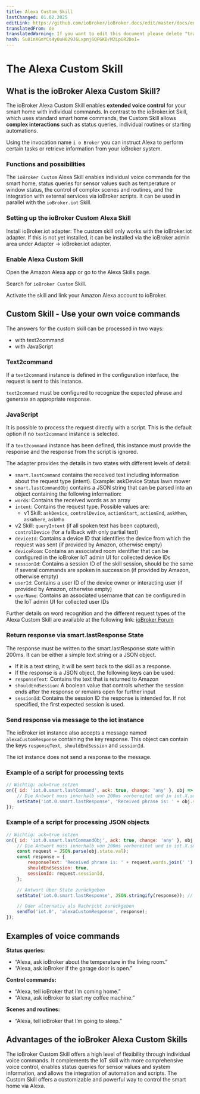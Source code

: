 ```yaml
---
title: Alexa Custom Skill
lastChanged: 01.02.2025
editLink: https://github.com/ioBroker/ioBroker.docs/edit/master/docs/en/cloud/alexacustom.md
translatedFrom: de
translatedWarning: If you want to edit this document please delete "translatedFrom" field, elsewise this document will be translated automatically again
hash: Su81nXGmYCs4yOuH029J6Lxpnj6QFGKD/M2LpGR2DoI=
---
```

# The Alexa Custom Skill
## What is the ioBroker Alexa Custom Skill?
The ioBroker Alexa Custom Skill enables **extended voice control** for your smart home with individual commands.
In contrast to the ioBroker.iot Skill, which uses standard smart home commands, the Custom Skill allows **complex interactions** such as status queries, individual routines or starting automations.

Using the invocation name `i o Broker` you can instruct Alexa to perform certain tasks or retrieve information from your ioBroker system.

### Functions and possibilities
The `ioBroker Custom` Alexa Skill enables individual voice commands for the smart home, status queries for sensor values such as temperature or window status, the control of complex scenes and routines, and the integration with external services via ioBroker scripts. It can be used in parallel with the `ioBroker.iot` Skill.

### Setting up the ioBroker Custom Alexa Skill
Install ioBroker.iot adapter: The custom skill only works with the ioBroker.iot adapter. If this is not yet installed, it can be installed via the ioBroker admin area under Adapter → ioBroker.iot adapter.

### Enable Alexa Custom Skill
Open the Amazon Alexa app or go to the Alexa Skills page.

Search for `ioBroker Custom` Skill.

Activate the skill and link your Amazon Alexa account to ioBroker.

## Custom Skill - Use your own voice commands
The answers for the custom skill can be processed in two ways:

- with text2command
- with JavaScript

### Text2command
If a `text2command` instance is defined in the configuration interface, the request is sent to this instance.

`text2command` must be configured to recognize the expected phrase and generate an appropriate response.

### JavaScript
It is possible to process the request directly with a script. This is the default option if no `text2command` instance is selected.

If a `text2command` instance has been defined, this instance must provide the response and the response from the script is ignored.

The adapter provides the details in two states with different levels of detail:

- `smart.lastCommand` contains the received text including information about the request type (intent). Example: askDevice Status lawn mower
- `smart.lastCommandObj` contains a JSON string that can be parsed into an object containing the following information:
- `words`: Contains the received words as an array
- `intent`: Contains the request type. Possible values are:
    - v1 Skill: `askDevice`, `controlDevice`, `actionStart`, `actionEnd`, `askWhen`, `askWhere`, `askWho`
- v2 Skill: `queryIntent` (if all spoken text has been captured), `controlDevice` (for a fallback with only partial text)
- `deviceId`: Contains a device ID that identifies the device from which the request was sent (if provided by Amazon, otherwise empty)
- `deviceRoom`: Contains an associated room identifier that can be configured in the ioBroker IoT admin UI for collected device IDs
- `sessionId`: Contains a session ID of the skill session, should be the same if several commands are spoken in succession (if provided by Amazon, otherwise empty)
- `userId`: Contains a user ID of the device owner or interacting user (if provided by Amazon, otherwise empty)
- `userName`: Contains an associated username that can be configured in the IoT admin UI for collected user IDs

Further details on word recognition and the different request types of the Alexa Custom Skill are available at the following link: [ioBroker Forum](https://forum.iobroker.net/viewtopic.php?f=37&t=17452)

### Return response via smart.lastResponse State
The response must be written to the smart.lastResponse state within 200ms. It can be either a simple text string or a JSON object.

- If it is a text string, it will be sent back to the skill as a response.
- If the response is a JSON object, the following keys can be used:
- `responseText`: Contains the text that is returned to Amazon
- `shouldEndSession`: A boolean value that controls whether the session ends after the response or remains open for further input
- `sessionId`: Contains the session ID the response is intended for. If not specified, the first expected session is used.

### Send response via message to the iot instance
The ioBroker iot instance also accepts a message named `alexaCustomResponse` containing the key response. This object can contain the keys `responseText`,` shouldEndSession` and `sessionId`.

The iot instance does not send a response to the message.

### Example of a script for processing texts
```js
// Wichtig: ack=true setzen
on({ id: 'iot.0.smart.lastCommand', ack: true, change: 'any' }, obj => {
    // Die Antwort muss innerhalb von 200ms vorbereitet und in iot.X.smart.lastResponse geschrieben werden
    setState('iot.0.smart.lastResponse', 'Received phrase is: ' + obj.state.val); // Wichtig: ack=false (Standard)
});
```

### Example of a script for processing JSON objects
```js
// Wichtig: ack=true setzen
on({ id: 'iot.0.smart.lastCommandObj', ack: true, change: 'any' }, obj => {
    // Die Antwort muss innerhalb von 200ms vorbereitet und in iot.X.smart.lastResponse geschrieben werden
    const request = JSON.parse(obj.state.val);
    const response = {
        responseText: 'Received phrase is: ' + request.words.join(' ') + '. Bye',
        shouldEndSession: true,
        sessionId: request.sessionId,
    };

    // Antwort über State zurückgeben
    setState('iot.0.smart.lastResponse', JSON.stringify(response)); // Wichtig: ack=false (Standard)

    // Oder alternativ als Nachricht zurückgeben
    sendTo('iot.0', 'alexaCustomResponse', response);
});
```

## Examples of voice commands
**Status queries:**

- “Alexa, ask ioBroker about the temperature in the living room.”
- “Alexa, ask ioBroker if the garage door is open.”

**Control commands:**

- “Alexa, tell ioBroker that I’m coming home.”
- “Alexa, ask ioBroker to start my coffee machine.”

**Scenes and routines:**

- “Alexa, tell ioBroker that I’m going to sleep.”

## Advantages of the ioBroker Alexa Custom Skills
The ioBroker Custom Skill offers a high level of flexibility through individual voice commands.
It complements the IoT skill with more comprehensive voice control, enables status queries for sensor values and system information, and allows the integration of automation and scripts. The Custom Skill offers a customizable and powerful way to control the smart home via Alexa.